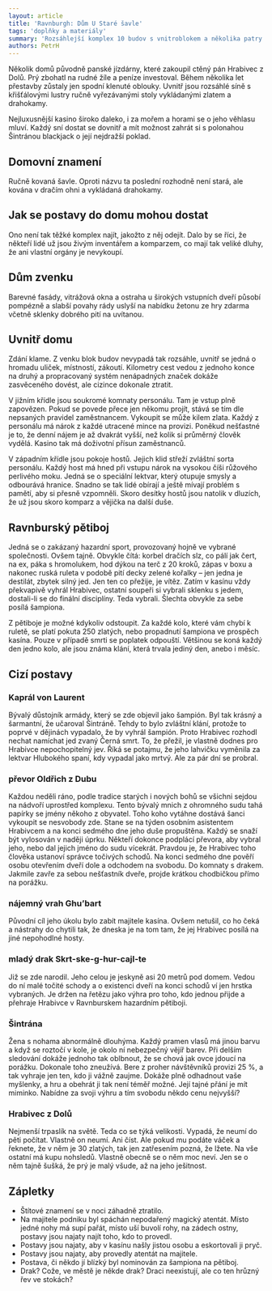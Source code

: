 ```yaml
---
layout: article
title: 'Ravnburgh: Dům U Staré šavle'
tags: 'doplňky a materiály'
summary: 'Rozsáhlejší komplex 10 budov s vnitroblokem a několika patry plnými her, rulet, stolů a barů.'
authors: PetrH
---
```


Několik domů původně panské jízdárny, které zakoupil ctěný pán Hrabivec z Dolů. Prý zbohatl na rudné žíle a peníze investoval. Během několika let přestavby zůstaly jen spodní klenuté oblouky. Uvnitř jsou rozsáhlé síně s křišťálovými lustry ručně vyřezávanými stoly vykládanými zlatem a drahokamy.

Nejluxusnější kasino široko daleko, i za mořem a horami se o jeho věhlasu mluví. Každý sní dostat se dovnitř a mít možnost zahrát si s polonahou Šintránou blackjack o její nejdražší poklad.

## Domovní znamení

Ručně kovaná šavle. Oproti názvu ta poslední rozhodně není stará, ale kována v dračím ohni a vykládaná drahokamy.

## Jak se postavy do domu mohou dostat

Ono není tak těžké komplex najít, jakožto z něj odejít. Dalo by se říci, že někteří lidé už jsou živým inventářem a komparzem, co mají tak veliké dluhy, že ani vlastní orgány je nevykoupí.

## Dům zvenku

Barevné fasády, vitrážová okna a ostraha u širokých vstupních dveří působí pompézně a slabší povahy rády uslyší na nabídku žetonu ze hry zdarma včetně sklenky dobrého pití na uvítanou.

## Uvnitř domu

Zdání klame. Z venku blok budov nevypadá tak rozsáhle, uvnitř se jedná o hromadu uliček, místností, zákoutí. Kilometry cest vedou z jednoho konce na druhý a propracovaný systém nenápadných značek dokáže zasvěceného dovést, ale cizince dokonale ztratit.

V jižním křídle jsou soukromé komnaty personálu. Tam je vstup plně zapovězen. Pokud se povede přece jen někomu projít, stává se tím dle nepsaných pravidel zaměstnancem. Vykoupit se může kilem zlata. Každý z personálu má nárok z každé utracené mince na provizi. Poněkud nešťastné je to, že denní nájem je až dvakrát vyšší, než kolik si průměrný člověk vydělá. Kasino tak má doživotní přísun zaměstnanců.

V západním křídle jsou pokoje hostů. Jejich klid střeží zvláštní sorta personálu. Každý host má hned při vstupu nárok na vysokou číši růžového perlivého moku. Jedná se o speciální lektvar, který otupuje smysly a odbourává hranice. Snadno se tak lidé obírají a ještě mívají problém s pamětí, aby si přesně vzpomněli. Skoro desítky hostů jsou natolik v dluzích, že už jsou skoro komparz a vějička na další duše.

## Ravnburský pětiboj

Jedná se o zakázaný hazardní sport, provozovaný hojně ve vybrané společnosti. Ovšem tajně. Obvykle čítá: korbel dračích slz, co pálí jak čert, na ex, páka s hromolukem, hod dýkou na terč z 20 kroků, zápas v boxu a nakonec ruská ruleta v podobě pití decky zelené kořalky – jen jedna je destilát, zbytek silný jed. Jen ten co přežije, je vítěz. Zatím v kasínu vždy překvapivě vyhrál Hrabivec, ostatní soupeři si vybrali sklenku s jedem, dostali-li se do finální disciplíny. Teda vybrali. Šlechta obvykle za sebe posílá šampiona.

Z pětiboje je možné kdykoliv odstoupit. Za každé kolo, které vám chybí k ruletě, se platí pokuta 250 zlatých, nebo propadnutí šampiona ve prospěch kasína. Pouze v případě smrti se poplatek odpouští. Většinou se koná každý den jedno kolo, ale jsou známa klání, která trvala jediný den, anebo i měsíc.

## Cizí postavy

### Kaprál von Laurent

Bývalý důstojník armády, který se zde objevil jako šampión. Byl tak krásný a šarmantní, že učaroval Šintráně. Tehdy to bylo zvláštní klání, protože to poprvé v dějinách vypadalo, že by vyhrál šampión. Proto Hrabivec rozhodl nechat namíchat jed zvaný Černá smrt. To, že přežil, je vlastně dodnes pro Hrabivce nepochopitelný jev. Říká se potajmu, že jeho lahvičku vyměnila za lektvar Hlubokého spaní, kdy vypadal jako mrtvý. Ale za pár dní se probral.

### převor Oldřich z Dubu

Každou neděli ráno, podle tradice starých i nových bohů se všichni sejdou na nádvoří uprostřed komplexu. Tento bývalý mnich z ohromného sudu tahá papírky se jmény někoho z obyvatel. Toho koho vytáhne dostává šanci vykoupit se nesvobody zde. Stane se na týden osobním asistentem Hrabivcem a na konci sedmého dne jeho duše propuštěna. Každý se snaží být vylosován v naději úprku. Někteří dokonce podplácí převora, aby vybral jeho, nebo dal jejich jméno do sudu vícekrát. Pravdou je, že Hrabivec toho člověka ustanoví správce točivých schodů. Na konci sedmého dne pověří osobu otevřením dveří dole a odchodem na svobodu. Do komnaty s drakem. Jakmile zavře za sebou nešťastník dveře, projde krátkou chodbičkou přímo na porážku.

### nájemný vrah Ghu’bart

Původní cíl jeho úkolu bylo zabít majitele kasína. Ovšem netušil, co ho čeká a nástrahy do chytili tak, že dneska je na tom tam, že jej Hrabivec posílá na jiné nepohodlné hosty.

### mladý drak Skrt-ske-g-hur-cajl-te

Již se zde narodil. Jeho celou je jeskyně asi 20 metrů pod domem. Vedou do ní malé točité schody a o existenci dveří na konci schodů ví jen hrstka vybraných. Je držen na řetězu jako výhra pro toho, kdo jednou přijde a přehraje Hrabivce v Ravnburskem hazardním pětiboji.

### Šintrána

Žena s nohama abnormálně dlouhýma. Každý pramen vlasů má jinou barvu a když se roztočí v kole, je okolo ní nebezpečný vějíř barev. Při delším sledování dokáže jednoho tak oblbnout, že se chová jak ovce jdoucí na porážku. Dokonale toho zneužívá. Bere z proher návštěvníků provizi 25 %, a tak vyhraje jen ten, kdo ji vážně zaujme. Dokáže plně odhadnout vaše myšlenky, a hru a obehrát ji tak není téměř možné. Její tajné přání je mít miminko. Nabídne za svoji výhru a tím svobodu někdo cenu nejvyšší?

### Hrabivec z Dolů

Nejmenší trpaslík na světě. Teda co se týká velikosti. Vypadá, že neumí do pěti počítat. Vlastně on neumí. Ani číst. Ale pokud mu podáte váček a řeknete, že v něm je 30 zlatých, tak jen zatřesením pozná, že lžete. Na vše ostatní má kupu nohsledů. Vlastně obecně se o něm moc neví. Jen se o něm tajně šušká, že prý je malý všude, až na jeho ješitnost.

## Zápletky

- Štítové znamení se v noci záhadně ztratilo.
- Na majitele podniku byl spáchán nepodařený magický atentát. Místo jedné nohy má supí pařát, místo uší buvolí rohy, na zádech ostny, postavy jsou najaty najít toho, kdo to provedl.
- Postavy jsou najaty, aby v kasínu našly jistou osobu a eskortovali ji pryč.
- Postavy jsou najaty, aby provedly atentát na majitele.
- Postava, či někdo jí blízký byl nominován za šampiona na pětiboj.
- Drak? Cože, ve městě je někde drak? Draci neexistují, ale co ten hrůzný řev ve stokách?
